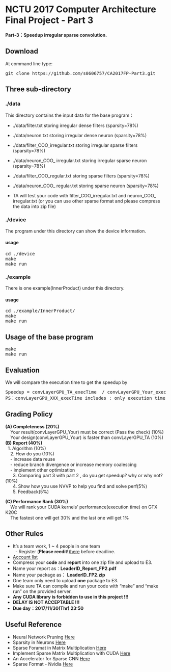 # NCTU 2017 Computer Architecture Final Project - Part 3

**Part-3：Speedup irregular sparse convolution.**

## Download
At command line type:
<pre>
git clone https://github.com/s0606757/CA2017FP-Part3.git
</pre>

## Three sub-directory

### ./data
This directory contains the input data for the base program：
* ./data/filter.txt storing irregular dense filters (sparsity=78%)
* ./data/neuron.txt storing irregular dense neuron (sparsity=78%)
* ./data/filter_COO_irregular.txt storing irregular sparse filters (sparsity=78%)
* ./data/neuron_COO_ irregular.txt storing irregular sparse neuron (sparsity=78%)
* ./data/filter_COO_regular.txt storing sparse filters (sparsity=78%)
* ./data/neuron_COO_ regular.txt storing sparse neuron (sparsity=78%)

* TA will test your code with filter_COO_irregular.txt and neuron_COO_ irregular.txt (or you can use other sparse format and please compress the data into zip file)


### ./device
The program under this directory can show the device information.
#### usage
<pre>
cd ./device
make
make run
</pre>

### ./example
There is one example(InnerProduct) under this directory.
#### usage
<pre>
cd ./example/InnerProduct/
make
make run
</pre>

## Usage of the base program
<pre>
make
make run
</pre>

## Evaluation
We will compare the execution time to get the speedup by
<pre>
Speedup = convLayerGPU_TA_execTime  / convLayerGPU_Your_execTime
PS：convLayerGPU_XXX_execTime includes : only execution time.
</pre>

## Grading Policy
**(A) Completeness (20%)**<br/>
&nbsp;    Your result(convLayerGPU_Your) must be correct (Pass the check) (10%)<br/>
&nbsp;&nbsp;&nbsp;    Your design(convLayerGPU_Your) is faster than convLayerGPU_TA (10%)<br/>
**(B) Report (40%)**<br/>
   1.	Algorithm (10%) <br/>
&nbsp;&nbsp;&nbsp;    2.	How do you (10%)<br/>
&nbsp;&nbsp;&nbsp;    - increase data reuse<br/>
&nbsp;&nbsp;&nbsp;    - reduce branch divergence or increase memory coalescing<br/>
&nbsp;&nbsp;&nbsp;    - implement other optimization <br/>
&nbsp;&nbsp;&nbsp;    3.	Comparing part 3 with part 2 , do you get speedup? why or why not?(10%) <br/>
&nbsp;&nbsp;&nbsp;    4.	Show how you use NVVP to help you find and solve perf(5%) <br/>
&nbsp;&nbsp;&nbsp;    5.	Feedback(5%) <br/>

**(C) Performance Rank (30%)**<br/>
&nbsp;&nbsp;&nbsp;    We will rank your CUDA kernels’ performance(execution time) on GTX K20C<br/>
&nbsp;&nbsp;&nbsp;    The fastest one will get 30% and the last one will get 1%<br/>

## Other Rules
* It’s a team work, 1 ~ 4 people in one team <br/>
   - Register (**Please reedit!**)[here](https://docs.google.com/spreadsheets/d/1cSKtAuxRwu-y8bwys1Dka8hY58U_clqU0l4W81Cis3Y/edit?usp=sharing) before deadline.<br/>
* [Account list](https://docs.google.com/spreadsheets/d/1hLfJjv58QsXRwLlma45IflcpicqlQFgYiKp77vlJokk/edit#gid=0)
* Compress your **code** and **report** into one zip file and upload to E3.<br/>
* Name your report as：**LeaderID_Report_FP2.pdf**<br/>
* Name your package as： **LeaderID_FP2.zip**<br/>
* One team only need to upload **one** package to E3.<br/>
* Make sure TA can compile and run your code with “make” and “make run” on the provided server.<br/>
* **Any CUDA library is forbidden to use in this project !!!** <br/>
* **DELAY IS NOT ACCEPTABLE !!!** <br/>
* **Due day：2017/11/30(Thr) 23:50** <br/>

## Useful Reference
* Neural Network Pruning [Here](https://arxiv.org/pdf/1506.02626.pdf)
* Sparsity in Neurons [Here](http://www.ece.ubc.ca/~aamodt/papers/Cnvlutin.ISCA2016.pdf)
* Sparse Foramat in Matrix Multiplication [Here](https://pdfs.semanticscholar.org/9abb/086fabdcd2853ed8303c0f9a62cf4b917a62.pdf)
* Implement Sparse Matrix Multiplication with CUDA [Here](http://wnbell.com/media/2008-12-NVR-SpMV/nvr-2008-004.pdf)
* An Accelerator for Sparse CNN [Here](http://people.csail.mit.edu/anurag_m/papers/2017.scnn.isca.pdf)
* Sparse Format - Nvidia [Here](https://drive.google.com/file/d/0B-mvsV4UBCFFbEhpMzFIbUVLVGs/view?usp=sharing )


